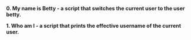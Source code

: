 **0. My name is Betty - a script that switches the current user to the user betty.**

**1. Who am I - a script that prints the effective username of the current user.**

